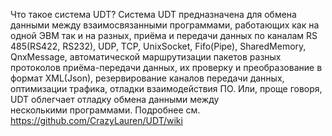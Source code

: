 Что такое система UDT?
Система UDT предназначена для обмена данными между взаимосвязанными программами, 
работающих как на одной ЭВМ так и на разных, приёма и передачи данных по каналам 
RS 485(RS422, RS232), UDP, TCP, UnixSocket, Fifo(Pipe), SharedMemory, QnxMessage,
автоматической маршрутизации пакетов разных протоколов приёма-передачи данных,
их проверку и преобразование в  формат XML(Json), резервирование каналов 
передачи данных, оптимизации трафика, отладки взаимодействия ПО. Или, 
проще говоря, UDT облегчает отладку обмена данными между  
несколькими программами.
Подробнее см. https://github.com/CrazyLauren/UDT/wiki
